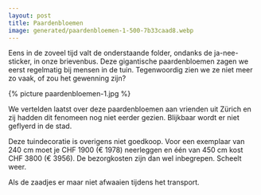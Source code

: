 ```yaml
---
layout: post
title: Paardenbloemen
image: generated/paardenbloemen-1-500-7b33caad8.webp
---
```


Eens in de zoveel tijd valt de onderstaande folder, ondanks de ja-nee-sticker, in onze brievenbus. Deze gigantische paardenbloemen zagen we eerst regelmatig bij mensen in de tuin. Tegenwoordig zien we ze niet meer zo vaak, of zou het gewenning zijn?

{% picture paardenbloemen-1.jpg %}

We vertelden laatst over deze paardenbloemen aan vrienden uit Zürich en zij hadden dit fenomeen nog niet eerder gezien. Blijkbaar wordt er niet geflyerd in de stad.

Deze tuindecoratie is overigens niet goedkoop. Voor een exemplaar van 240 cm moet je CHF 1900 (€ 1978) neerleggen en één van 450 cm kost CHF 3800 (€ 3956). De bezorgkosten zijn dan wel inbegrepen. Scheelt weer.

Als de zaadjes er maar niet afwaaien tijdens het transport.
